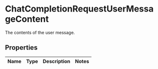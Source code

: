 

# ChatCompletionRequestUserMessageContent

The contents of the user message. 

## Properties

Name | Type | Description | Notes
------------ | ------------- | ------------- | -------------



